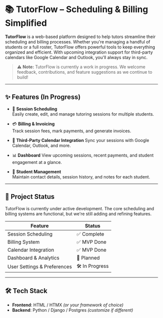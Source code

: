 # 📚 TutorFlow – Scheduling & Billing Simplified

**TutorFlow** is a web-based platform designed to help tutors streamline their scheduling and billing processes. Whether you're managing a handful of students or a full roster, TutorFlow offers powerful tools to keep everything organized and efficient. With upcoming integration support for third-party calendars like Google Calendar and Outlook, you'll always stay in sync.

> ⚠️ **Note:** TutorFlow is currently a work in progress. We welcome feedback, contributions, and feature suggestions as we continue to build!

---

## ✨ Features (In Progress)

- 📅 **Session Scheduling**  
  Easily create, edit, and manage tutoring sessions for multiple students.

- 💳 **Billing & Invoicing**  
  Track session fees, mark payments, and generate invoices.

- 🔗 **Third-Party Calendar Integration** 
  Sync your sessions with Google Calendar, Outlook, and more.

- 📊 **Dashboard** 
  View upcoming sessions, recent payments, and student engagement at a glance.

- 📁 **Student Management**  
  Maintain contact details, session history, and notes for each student.

---

## 🚧 Project Status

TutorFlow is currently under active development. The core scheduling and billing systems are functional, but we're still adding and refining features.

| Feature                     | Status         |
|----------------------------|----------------|
| Session Scheduling         | ✅ Complete     |
| Billing System             | ✅ MVP Done     |
| Calendar Integration       | ✅ MVP Done  |
| Dashboard & Analytics      | 🚧 Planned      |
| User Settings & Preferences| 🛠️ In Progress |

---

## 🛠️ Tech Stack

- **Frontend**: HTML / HTMX *(or your framework of choice)*
- **Backend**: Python / Django / Postgres *(customize if different)*


